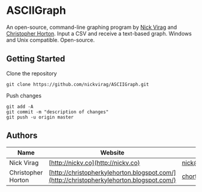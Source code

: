 # ASCIIGraph

An open-source, command-line graphing program by [Nick Virag](mailto:nick@nickv.co) and [Christopher Horton](mailto:chorton@ltu.edu). Input a CSV and receive a text-based graph. Windows and Unix compatible. Open-source.

## Getting Started

Clone the repository

    git clone https://github.com/nickvirag/ASCIIGraph.git

Push changes

    git add -A
    git commit -m "description of changes"
    git push -u origin master

## Authors
Name               | Website                            | Email
-------------------|------------------------------------|------------------------------------------
Nick Virag         | [http://nickv.co](http://nickv.co) | [nick@nickv.co](nick@nickv.co)
Christopher Horton | [http://christopherkylehorton.blogspot.com/](http://christopherkylehorton.blogspot.com/)                                   | [chorton@ltu.edu](mailto:chorton@ltu.edu)

